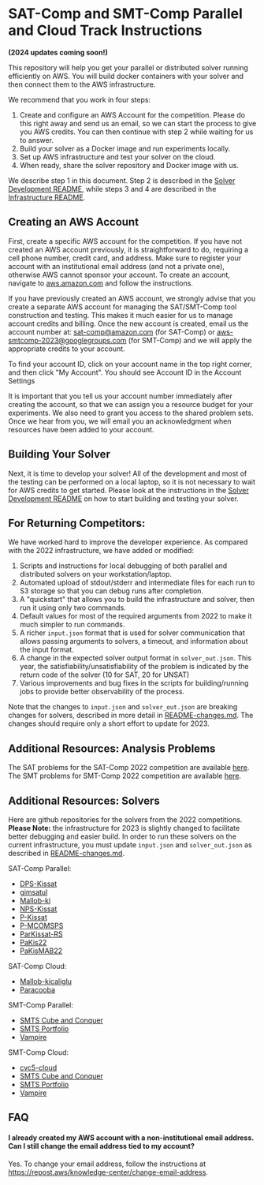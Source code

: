 # SAT-Comp and SMT-Comp Parallel and Cloud Track Instructions

**(2024 updates coming soon!)**

This repository will help you get your parallel or distributed solver running efficiently on AWS.  You will build docker containers with your solver and then connect them to the AWS infrastructure.

We recommend that you work in four steps:

1. Create and configure an AWS Account for the competition.  Please do this right away and send us an email, so we can start the process to give you AWS credits.  You can then continue with step 2 while waiting for us to answer. 
2. Build your solver as a Docker image and run experiments locally.
3. Set up AWS infrastructure and test your solver on the cloud.
4. When ready, share the solver repository and Docker image with us.

We describe step 1 in this document.  Step 2 is described in the [Solver Development README](docker/README-Solver-Development.md), while steps 3 and 4 are described in the [Infrastructure README](infrastructure/README-Infrastructure.md). 


## Creating an AWS Account

First, create a specific AWS account for the competition. If you have not created an AWS account previously, it is straightforward to do, requiring a cell phone number, credit card, and address. Make sure to register your account with an institutional email address (and not a private one), otherwise AWS cannot sponsor your account. To create an account, navigate to [aws.amazon.com](https://aws.amazon.com) and follow the instructions.

If you have previously created an AWS account, we strongly advise that you create a separate AWS account for managing the SAT/SMT-Comp tool construction and testing. This makes it much easier for us to manage account credits and billing. Once the new account is created, email us the account number at: sat-comp@amazon.com (for SAT-Comp) or aws-smtcomp-2023@googlegroups.com (for SMT-Comp) and we will apply the appropriate credits to your account.

To find your account ID, click on your account name in the top right corner, and then click "My Account". You should see Account ID in the Account Settings

It is important that you tell us your account number immediately after creating the account, so that we can assign you a resource budget for your experiments. We also need to grant you access to the shared problem sets. Once we hear from you, we will email you an acknowledgment when resources have been added to your account.  

## Building Your Solver

Next, it is time to develop your solver!  All of the development and most of the testing can be performed on a local laptop, so it is not necessary to wait for AWS credits to get started.  Please look at the instructions in the [Solver Development README](docker/README-Solver-Development.md) on how to start building and testing your solver.

## For Returning Competitors:
We have worked hard to improve the developer experience.  As compared with the 2022 infrastructure, we have added or modified: 

1. Scripts and instructions for local debugging of both parallel and distributed solvers on your workstation/laptop.
1. Automated upload of stdout/stderr and intermediate files for each run to S3 storage so that you can  debug runs after completion.
1. A "quickstart" that allows you to build the infrastructure and solver, then run it using only two commands.
1. Default values for most of the required arguments from 2022 to make it much simpler to run commands.
1. A richer `input.json` format that is used for solver communication that allows passing arguments to solvers, a timeout, and information about the input format.
1. A change in the expected solver output format in `solver_out.json`. This year, the satisfiability/unsatisfiability of the problem is indicated by the return code of the solver (10 for SAT, 20 for UNSAT)
1. Various improvements and bug fixes in the scripts for building/running jobs to provide better observability of the process.

Note that the changes to `input.json` and `solver_out.json` are breaking changes for solvers, described in more detail in [README-changes.md](README-changes.md).  The changes should require only a short effort to update for 2023.

## Additional Resources: Analysis Problems

The SAT problems for the SAT-Comp 2022 competition are available [here](https://satcompetition.github.io/2022/downloads.html).  The SMT problems for SMT-Comp 2022 competition are available [here](https://smt-comp.github.io/2022/benchmarks.html).

## Additional Resources: Solvers

Here are github repositories for the solvers from the 2022 competitions.  **Please Note:** the 
infrastructure for 2023 is slightly changed to facilitate better debugging and easier build.  In order to run these solvers on the current infrastructure, you must update `input.json` and `solver_out.json` as described in [README-changes.md](README-changes.md).

SAT-Comp Parallel: 
* [DPS-Kissat](https://github.com/nabesima/DPS-satcomp2022)
* [gimsatul](https://github.com/arminbiere/gimsatul)
* [Mallob-ki](https://github.com/domschrei/isc22-mallob/tree/ki)
* [NPS-Kissat](https://github.com/nabesima/DPS-satcomp2022/tree/non-det)
* [P-Kissat](https://github.com/vvallade/painless-sat-competition-2022/tree/pkissat)
* [P-MCOMSPS](https://github.com/vvallade/painless-sat-competition-2022)
* [ParKissat-RS](https://github.com/mww-aws/ParKissat/tree/RS)
* [PaKis22](https://github.com/KTRDeveloper/PaKis22)
* [PaKisMAB22](https://github.com/KTRDeveloper/PaKisMAB22)

SAT-Comp Cloud:
* [Mallob-kicaliglu](https://github.com/domschrei/isc22-mallob/tree/kicaliglu)
* [Paracooba](https://github.com/maximaximal/paracooba-satcomp22)

SMT-Comp Parallel:
* [SMTS Cube and Conquer](https://github.com/usi-verification-and-security/aws-smts/tree/parallel-cube-and-conquer-fixed)
* [SMTS Portfolio](https://github.com/usi-verification-and-security/aws-smts/tree/parallel-portfolio)
* [Vampire](https://github.com/vprover/vampire/tree/smtcomp22)

SMT-Comp Cloud:
* [cvc5-cloud](https://github.com/amaleewilson/aws-satcomp-solver-sample/tree/cvc5)
* [SMTS Cube and Conquer](https://github.com/usi-verification-and-security/aws-smts/tree/cloud-cube-and-conquer-fixed)
* [SMTS Portfolio](https://github.com/usi-verification-and-security/aws-smts/tree/cloud-portfolio)
* [Vampire](https://github.com/vprover/vampire/tree/smtcomp22)

## FAQ

#### I already created my AWS account with a non-institutional email address. Can I still change the email address tied to my account?

Yes. To change your email address, follow the instructions at https://repost.aws/knowledge-center/change-email-address.
